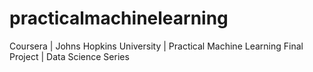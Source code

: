 # practicalmachinelearning
Coursera | Johns Hopkins University | Practical Machine Learning Final Project | Data Science Series
